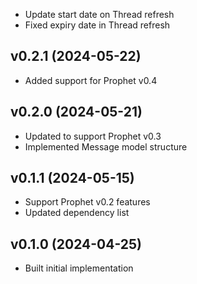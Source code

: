 * Update start date on Thread refresh
* Fixed expiry date in Thread refresh

## v0.2.1 (2024-05-22)
* Added support for Prophet v0.4

## v0.2.0 (2024-05-21)
* Updated to support Prophet v0.3
* Implemented Message model structure

## v0.1.1 (2024-05-15)
* Support Prophet v0.2 features
* Updated dependency list

## v0.1.0 (2024-04-25)
* Built initial implementation
